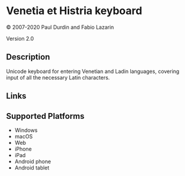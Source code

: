 Venetia et Histria keyboard
==============

© 2007-2020 Paul Durdin and Fabio Lazarin

Version 2.0

Description
-----------

Unicode keyboard for entering Venetian and Ladin languages, covering input of all the necessary Latin characters.

Links
-----

Supported Platforms
-------------------
 * Windows
 * macOS
 * Web
 * iPhone
 * iPad
 * Android phone
 * Android tablet
